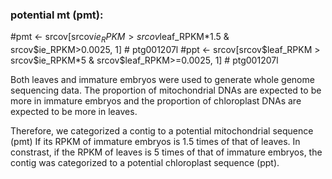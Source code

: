 ### potential mt (pmt):
#pmt <- srcov[srcov$ie_RPKM>srcov$leaf_RPKM*1.5 & srcov$ie_RPKM>0.0025, 1] # ptg001207l
#ppt <- srcov[srcov$leaf_RPKM > srcov$ie_RPKM*5 & srcov$leaf_RPKM>=0.0025, 1] # ptg001207l

Both leaves and immature embryos were used to generate whole genome sequencing data. The proportion of mitochondrial DNAs are expected to be more in immature embryos and the proportion of chloroplast DNAs are expected to be more in leaves.

Therefore, we categorized a contig to a potential mitochondrial sequence (pmt) If its RPKM of immature embryos is 1.5 times of that of leaves. In constrast, if the RPKM of leaves is 5 times of that of immature embryos, the contig was categorized to a potential chloroplast sequence (ppt).



